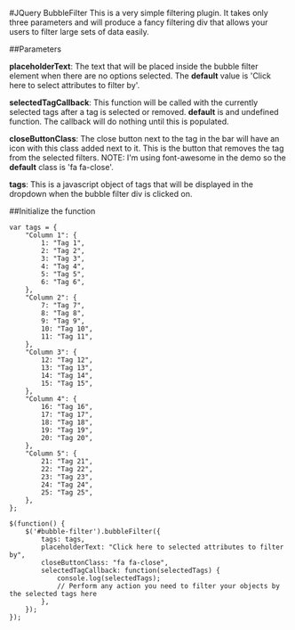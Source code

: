 #JQuery BubbleFilter
This is a very simple filtering plugin. It takes only three parameters and will produce a fancy filtering div that allows your users to filter large sets of data easily.

##Parameters

**placeholderText**: The text that will be placed inside the bubble filter element when there are no options selected. The **default** value is 'Click here to select attributes to filter by'.

**selectedTagCallback**: This function will be called with the currently selected tags after a tag is selected or removed. **default** is and undefined function. The callback will do nothing until this is populated. 

**closeButtonClass**: The close button next to the tag in the bar will have an icon with this class added next to it. This is the button that removes the tag from the selected filters. NOTE: I'm using font-awesome in the demo so the **default** class is 'fa fa-close'.

**tags**: This is a javascript object of tags that will be displayed in the dropdown when the bubble filter div is clicked on.

##Initialize the function
```
var tags = {
    "Column 1": {
        1: "Tag 1",
        2: "Tag 2",
        3: "Tag 3",
        4: "Tag 4",
        5: "Tag 5",
        6: "Tag 6",
    },
    "Column 2": {
        7: "Tag 7",
        8: "Tag 8",
        9: "Tag 9",
        10: "Tag 10",
        11: "Tag 11",
    },
    "Column 3": {
        12: "Tag 12",
        13: "Tag 13",
        14: "Tag 14",
        15: "Tag 15",
    },
    "Column 4": {
        16: "Tag 16",
        17: "Tag 17",
        18: "Tag 18",
        19: "Tag 19",
        20: "Tag 20",
    },
    "Column 5": {
        21: "Tag 21",
        22: "Tag 22",
        23: "Tag 23",
        24: "Tag 24",
        25: "Tag 25",
    },
};

$(function() {
    $('#bubble-filter').bubbleFilter({
        tags: tags,
        placeholderText: "Click here to selected attributes to filter by",
        closeButtonClass: "fa fa-close",
        selectedTagCallback: function(selectedTags) {
            console.log(selectedTags);
            // Perform any action you need to filter your objects by the selected tags here
        },
    });
});
```
